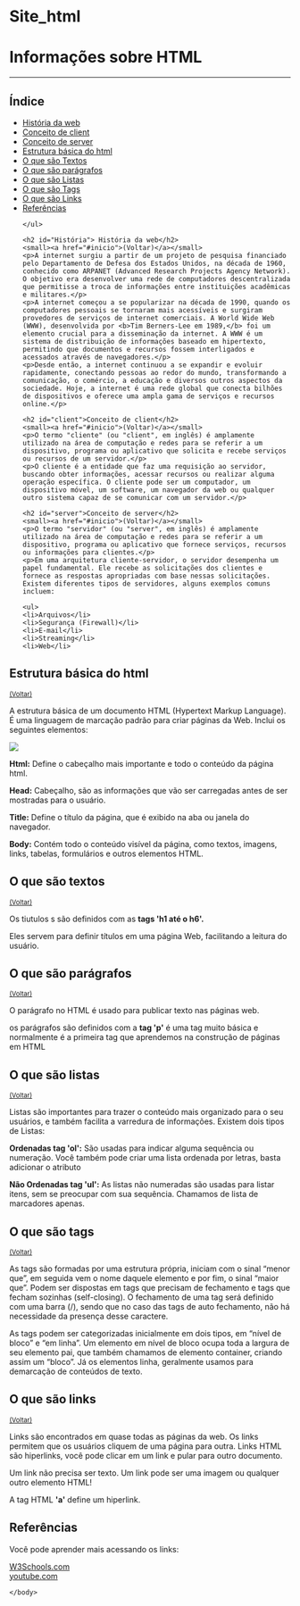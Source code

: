 # Site_html
<!DOCTYPE html>
<html lang="en">
<head>
    <meta charset="UTF-8">
    <meta name="viewport" content="width=device-width, initial-scale=1.0">
    <title>Página principal</title>
</head>
<body>
    <h1 id="inicio">Informações sobre HTML</h1>
    <hr/>
    <h2>Índice</h2>
    <ul>
        <li><a href="#História">História da web</a></li>
        <li><a href="#client">Conceito de client</a></li>
        <li><a href="#server">Conceito de server</a></li>
        <li><a href="#Estrutura">Estrutura básica do html<a></li>
        <li><a href="#Textos">O que são Textos</a></li>
        <li><a href="#parágrafos">O que são parágrafos</a></li>
        <li><a href="#listas">O que são Listas</a></li>
        <li><a href="#tags">O que são Tags</a></li>
        <li><a href="#links">O que são Links</a></li>
        <li><a href="#referências">Referências</a></li>

    </ul>

    <h2 id="História"> História da web</h2>
    <small><a href="#inicio">(Voltar)</a></small>
    <p>A internet surgiu a partir de um projeto de pesquisa financiado pelo Departamento de Defesa dos Estados Unidos, na década de 1960, conhecido como ARPANET (Advanced Research Projects Agency Network). O objetivo era desenvolver uma rede de computadores descentralizada que permitisse a troca de informações entre instituições acadêmicas e militares.</p>
    <p>A internet começou a se popularizar na década de 1990, quando os computadores pessoais se tornaram mais acessíveis e surgiram provedores de serviços de internet comerciais. A World Wide Web (WWW), desenvolvida por <b>Tim Berners-Lee em 1989,</b> foi um elemento crucial para a disseminação da internet. A WWW é um sistema de distribuição de informações baseado em hipertexto, permitindo que documentos e recursos fossem interligados e acessados através de navegadores.</p>
    <p>Desde então, a internet continuou a se expandir e evoluir rapidamente, conectando pessoas ao redor do mundo, transformando a comunicação, o comércio, a educação e diversos outros aspectos da sociedade. Hoje, a internet é uma rede global que conecta bilhões de dispositivos e oferece uma ampla gama de serviços e recursos online.</p>

    <h2 id="client">Conceito de client</h2>
    <small><a href="#inicio">(Voltar)</a></small>
    <p>O termo "cliente" (ou "client", em inglês) é amplamente utilizado na área de computação e redes para se referir a um dispositivo, programa ou aplicativo que solicita e recebe serviços ou recursos de um servidor.</p>
    <p>O cliente é a entidade que faz uma requisição ao servidor, buscando obter informações, acessar recursos ou realizar alguma operação específica. O cliente pode ser um computador, um dispositivo móvel, um software, um navegador da web ou qualquer outro sistema capaz de se comunicar com um servidor.</p>
    
    <h2 id="server">Conceito de server</h2>
    <small><a href="#inicio">(Voltar)</a></small>
    <p>O termo "servidor" (ou "server", em inglês) é amplamente utilizado na área de computação e redes para se referir a um dispositivo, programa ou aplicativo que fornece serviços, recursos ou informações para clientes.</p>
    <p>Em uma arquitetura cliente-servidor, o servidor desempenha um papel fundamental. Ele recebe as solicitações dos clientes e fornece as respostas apropriadas com base nessas solicitações. Existem diferentes tipos de servidores, alguns exemplos comuns incluem:
    
    <ul>
    <li>Arquivos</li>
    <li>Segurança (Firewall)</li>
    <li>E-mail</li>
    <li>Streaming</li>
    <li>Web</li>
   </ul>
   
   <h2 id="Estrutura">Estrutura básica do html</h2>
   <small><a href="#inicio">(Voltar)</a></small>
   <p>A estrutura básica de um documento HTML (Hypertext Markup Language). É uma linguagem de marcação padrão para criar páginas da Web. Inclui os seguintes elementos: </p>
   <img src=" https://www.juliobattisti.com.br/tutoriais/davidoliveira/frontpagebasico002_clip_image010.jpg">
   <p>
   <P> <b>Html:</b> Define o cabeçalho mais importante e todo o conteúdo da página html.</P>
   <p> <b>Head:</b> Cabeçalho, são as informações que vão ser carregadas antes de ser mostradas para o usuário.
   <p><b>Title:</b> Define o título da página, que é exibido na aba ou janela do navegador.</p>
   <p><b>Body:</b> Contém todo o conteúdo visível da página, como textos, imagens, links, tabelas, formulários e outros elementos HTML.</p>
   
   <h2 id="Textos"> O que são textos</h2>
   <small><a href="#inicio">(Voltar)</a></small>
   <p> Os tiutulos s são definidos com as <b>tags 'h1 até o h6'.</b></p>
   <p> Eles servem para definir títulos em uma página Web, facilitando a leitura do usuário. </p>
  
   <h2 id="parágrafos"> O que são parágrafos</h2> 
   <small><a href="#inicio">(Voltar)</a></small>
   <p>O parágrafo no HTML é usado para publicar texto nas páginas web.</p>
   <p>os parágrafos são definidos com a <b>tag 'p'</b> é uma tag muito básica e normalmente é a primeira tag que aprendemos na construção de páginas em HTML </p>

   <h2 id="listas">O que são listas</h2>
   <small><a href="#inicio">(Voltar)</a></small>
   <p>Listas são importantes para trazer o conteúdo mais organizado para o seu usuários, e também facilita a varredura de informações. Existem dois tipos de Listas:
   <P><b>Ordenadas tag 'ol':</b> São usadas para indicar alguma sequência ou numeração. Você também pode criar uma lista ordenada por letras, basta adicionar o atributo </P> 
   <P><b>Não Ordenadas tag 'ul':</b> As listas não numeradas são usadas para listar itens, sem se preocupar com sua sequência. Chamamos de lista de marcadores apenas.</P>

   <h2 id="tags">O que são tags</h2>
   <small><a href="#inicio">(Voltar)</a></small>
   <p> As tags são formadas por uma estrutura própria, iniciam com o sinal “menor que”, em seguida vem o nome daquele elemento e por fim, o sinal “maior que”. Podem ser dispostas em tags que precisam de fechamento e tags que fecham sozinhas (self-closing). O fechamento de uma tag será definido com uma barra (/), sendo que no caso das tags de auto fechamento, não há necessidade da presença desse caractere.</p>
   <p> As tags podem ser categorizadas inicialmente em dois tipos, em “nível de bloco” e “em linha”. Um elemento em nível de bloco ocupa toda a largura de seu elemento pai, que também chamamos de elemento container, criando assim um “bloco”. Já os elementos linha, geralmente usamos para demarcação de conteúdos de texto.</p>

   <h2 id="links">O que são links</h2>
   <small><a href="#inicio">(Voltar)</a></small>
   <p>Links são encontrados em quase todas as páginas da web. Os links permitem que os usuários cliquem de uma página para outra. Links HTML são hiperlinks, você pode clicar em um link e pular para outro documento.</p>
   <p> Um link não precisa ser texto. Um link pode ser uma imagem ou qualquer outro elemento HTML!</p>
   <p>A tag HTML <b>'a'</b> define um hiperlink.</p>
 
   <h2>Referências</h2>
   <p>Você pode aprender mais acessando os links:</p>
   <a href="https://www.w3schools.com/">W3Schools.com</a>
   <br> 
   <a href="https://www.youtube.com/watch?v=SV7TL0hxmIQ">youtube.com</a>

    </body>
</html>
